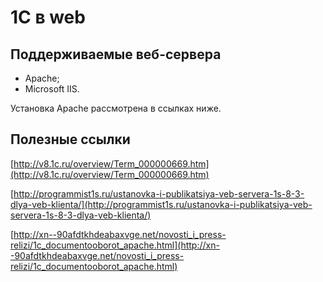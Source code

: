 # 1C в web #

## Поддерживаемые веб-сервера ##

- Apache;
- Microsoft IIS.

Установка Apache рассмотрена в ссылках ниже.

## Полезные ссылки ##

[http://v8.1c.ru/overview/Term_000000669.htm](http://v8.1c.ru/overview/Term_000000669.htm)

[http://programmist1s.ru/ustanovka-i-publikatsiya-veb-servera-1s-8-3-dlya-veb-klienta/](http://programmist1s.ru/ustanovka-i-publikatsiya-veb-servera-1s-8-3-dlya-veb-klienta/)

[http://xn--90afdtkhdeabaxvge.net/novosti_i_press-relizi/1c_documentooborot_apache.html](http://xn--90afdtkhdeabaxvge.net/novosti_i_press-relizi/1c_documentooborot_apache.html)

